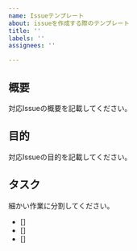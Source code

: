```yaml
---
name: Issueテンプレート
about: issueを作成する際のテンプレート
title: ''
labels: ''
assignees: ''

---
```


## 概要  
対応Issueの概要を記載してください。  

## 目的  
対応Issueの目的を記載してください。  

## タスク  
細かい作業に分割してください。  
- [] 
- [] 
- []
